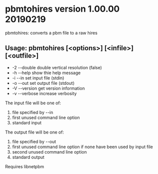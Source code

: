 # pbmtohires version 1.00.00 20190219

pbmtohires: converts a pbm file to a raw hires

## Usage: pbmtohires [&lt;options&gt;]  [&lt;infile&gt;]  [&lt;outfile&gt;]

- -2 --double  double vertical resolution (false)
- -h --help    show thie help message
- -i --in      set input file (stdin)
- -o --out     set output file (stdout)
- -V --version get version information
- -v --verbose increase verbosity
	
The input file will be one of:

1. file specified by --in
2. first unused command line option
3. standard input
	
The output file will be one of:

1. file specified by --out
2. first unused command line option if none have been used by input file
3. second unused command line option
4. standard output
	
Requires libnetpbm
